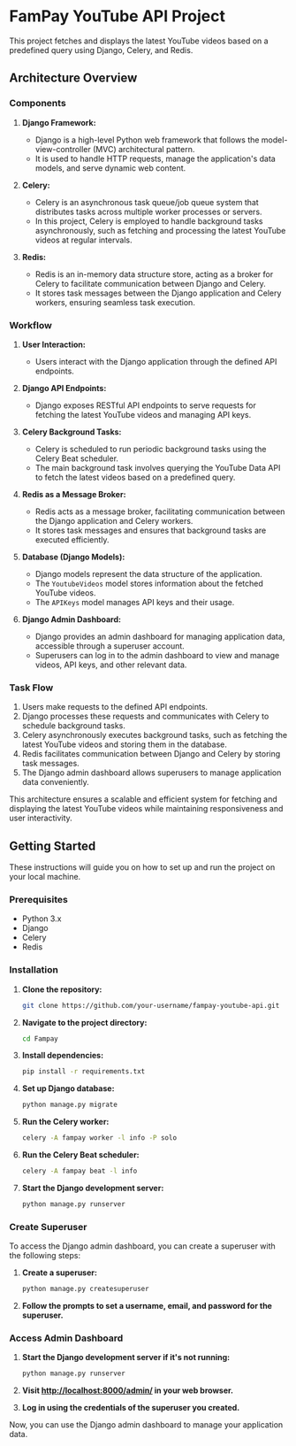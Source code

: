 # FamPay YouTube API Project

This project fetches and displays the latest YouTube videos based on a predefined query using Django, Celery, and Redis.

## Architecture Overview

### Components

1. **Django Framework:**
   - Django is a high-level Python web framework that follows the model-view-controller (MVC) architectural pattern.
   - It is used to handle HTTP requests, manage the application's data models, and serve dynamic web content.

2. **Celery:**
   - Celery is an asynchronous task queue/job queue system that distributes tasks across multiple worker processes or servers.
   - In this project, Celery is employed to handle background tasks asynchronously, such as fetching and processing the latest YouTube videos at regular intervals.

3. **Redis:**
   - Redis is an in-memory data structure store, acting as a broker for Celery to facilitate communication between Django and Celery.
   - It stores task messages between the Django application and Celery workers, ensuring seamless task execution.

### Workflow

1. **User Interaction:**
   - Users interact with the Django application through the defined API endpoints.

2. **Django API Endpoints:**
   - Django exposes RESTful API endpoints to serve requests for fetching the latest YouTube videos and managing API keys.

3. **Celery Background Tasks:**
   - Celery is scheduled to run periodic background tasks using the Celery Beat scheduler.
   - The main background task involves querying the YouTube Data API to fetch the latest videos based on a predefined query.

4. **Redis as a Message Broker:**
   - Redis acts as a message broker, facilitating communication between the Django application and Celery workers.
   - It stores task messages and ensures that background tasks are executed efficiently.

5. **Database (Django Models):**
   - Django models represent the data structure of the application.
   - The `YoutubeVideos` model stores information about the fetched YouTube videos.
   - The `APIKeys` model manages API keys and their usage.

6. **Django Admin Dashboard:**
   - Django provides an admin dashboard for managing application data, accessible through a superuser account.
   - Superusers can log in to the admin dashboard to view and manage videos, API keys, and other relevant data.

### Task Flow

1. Users make requests to the defined API endpoints.
2. Django processes these requests and communicates with Celery to schedule background tasks.
3. Celery asynchronously executes background tasks, such as fetching the latest YouTube videos and storing them in the database.
4. Redis facilitates communication between Django and Celery by storing task messages.
5. The Django admin dashboard allows superusers to manage application data conveniently.

This architecture ensures a scalable and efficient system for fetching and displaying the latest YouTube videos while maintaining responsiveness and user interactivity.

## Getting Started

These instructions will guide you on how to set up and run the project on your local machine.

### Prerequisites

- Python 3.x
- Django
- Celery
- Redis

### Installation

1. **Clone the repository:**

    ```bash
    git clone https://github.com/your-username/fampay-youtube-api.git
    ```

2. **Navigate to the project directory:**

    ```bash
    cd Fampay
    ```

3. **Install dependencies:**

    ```bash
    pip install -r requirements.txt
    ```

4. **Set up Django database:**

    ```bash
    python manage.py migrate
    ```

5. **Run the Celery worker:**

    ```bash
    celery -A fampay worker -l info -P solo
    ```

6. **Run the Celery Beat scheduler:**

    ```bash
    celery -A fampay beat -l info
    ```

7. **Start the Django development server:**

    ```bash
    python manage.py runserver
    ```

### Create Superuser

To access the Django admin dashboard, you can create a superuser with the following steps:

1. **Create a superuser:**

    ```bash
    python manage.py createsuperuser
    ```

2. **Follow the prompts to set a username, email, and password for the superuser.**

### Access Admin Dashboard

1. **Start the Django development server if it's not running:**

    ```bash
    python manage.py runserver
    ```

2. **Visit [http://localhost:8000/admin/](http://localhost:8000/admin/) in your web browser.**

3. **Log in using the credentials of the superuser you created.**

Now, you can use the Django admin dashboard to manage your application data.
